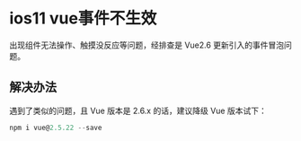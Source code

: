# ios11 vue事件不生效

出现组件无法操作、触摸没反应等问题，经排查是 Vue2.6 更新引入的事件冒泡问题。

## 解决办法

遇到了类似的问题，且 Vue 版本是 2.6.x 的话，建议降级 Vue 版本试下：

```js
npm i vue@2.5.22 --save
```